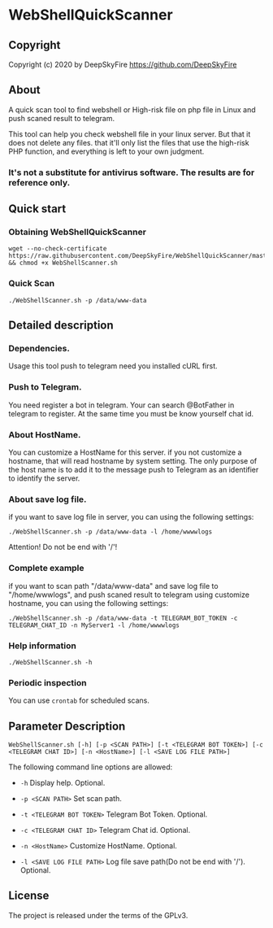 WebShellQuickScanner
==============

Copyright
-------------
Copyright (c) 2020 by DeepSkyFire <https://github.com/DeepSkyFire>

About
--------------
A quick scan tool to find webshell or High-risk file on php file in Linux and push scaned result to telegram. 

This tool can help you check webshell file in your linux server. But that it does not delete any files. 
that it'll only list the files that use the high-risk PHP function, and everything is left to your own judgment. 

### It's not a substitute for antivirus software. The results are for reference only.

Quick start
--------------

### Obtaining WebShellQuickScanner

    wget --no-check-certificate https://raw.githubusercontent.com/DeepSkyFire/WebShellQuickScanner/master/src/WebShellScanner.sh && chmod +x WebShellScanner.sh

### Quick Scan

    ./WebShellScanner.sh -p /data/www-data

Detailed description
--------------

### Dependencies.

Usage this tool push to telegram need you installed cURL first.

### Push to Telegram.

You need register a bot in telegram. Your can search @BotFather in telegram to register. 
At the same time you must be know yourself chat id.

### About HostName.

You can customize a HostName for this server. 
if you not customize a hostname, that will read hostname by system setting.
The only purpose of the host name is to add it to the message push to Telegram as an identifier to identify the server.

### About save log file.

if you want to save log file in server, you can using the following settings:

    ./WebShellScanner.sh -p /data/www-data -l /home/wwwwlogs

Attention! Do not be end with '/'!

### Complete example

if you want to scan path "/data/www-data" and save log file to "/home/wwwlogs", and push scaned result to telegram using customize hostname, you can using the following settings:

    ./WebShellScanner.sh -p /data/www-data -t TELEGRAM_BOT_TOKEN -c TELEGRAM_CHAT_ID -n MyServer1 -l /home/wwwwlogs

### Help information

    ./WebShellScanner.sh -h

### Periodic inspection

You can use `crontab` for scheduled scans.


Parameter Description
--------------

    WebShellScanner.sh [-h] [-p <SCAN PATH>] [-t <TELEGRAM BOT TOKEN>] [-c <TELEGRAM CHAT ID>] [-n <HostName>] [-l <SAVE LOG FILE PATH>]

The following command line options are allowed:

- `-h` Display help. Optional.

- `-p <SCAN PATH>` Set scan path.

- `-t <TELEGRAM BOT TOKEN>` Telegram Bot Token. Optional.

- `-c <TELEGRAM CHAT ID>` Telegram Chat id. Optional.

- `-n <HostName>` Customize HostName. Optional.

- `-l <SAVE LOG FILE PATH>` Log file save path(Do not be end with '/'). Optional.

License
--------------

The project is released under the terms of the GPLv3.

